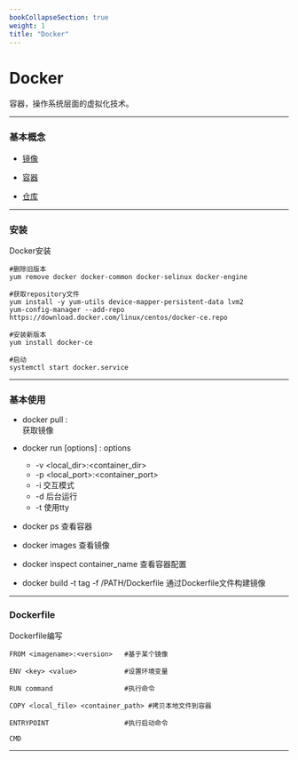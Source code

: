 ```yaml
---
bookCollapseSection: true
weight: 1
title: "Docker"
---
```


# Docker

容器，操作系统层面的虚拟化技术。

***

### 基本概念

* [镜像]()

* [容器]()

* [仓库]()

***

### 安装

Docker安装

    #删除旧版本
    yum remove docker docker-common docker-selinux docker-engine
    
    #获取repository文件
    yum install -y yum-utils device-mapper-persistent-data lvm2
    yum-config-manager --add-repo https://download.docker.com/linux/centos/docker-ce.repo
    
    #安装新版本
    yum install docker-ce
    
    #启动
    systemctl start docker.service

***

### 基本使用

* docker pull <ImageName>:<version>  
    获取镜像

* docker run [options] <ImageName>:<version>
    options
    * -v <local_dir>:<container_dir>
    * -p <local_port>:<container_port>
    * -i 交互模式
    * -d 后台运行
    * -t 使用tty

* docker ps 查看容器

* docker images  查看镜像

* docker inspect container_name  查看容器配置

* docker build -t tag -f /PATH/Dockerfile   通过Dockerfile文件构建镜像

***

### Dockerfile

Dockerfile编写

    FROM <imagename>:<version>   #基于某个镜像
    
    ENV <key> <value>            #设置环境变量
    
    RUN command                  #执行命令
    
    COPY <local_file> <container_path> #拷贝本地文件到容器
    
    ENTRYPOINT                   #执行启动命令
    
    CMD

***